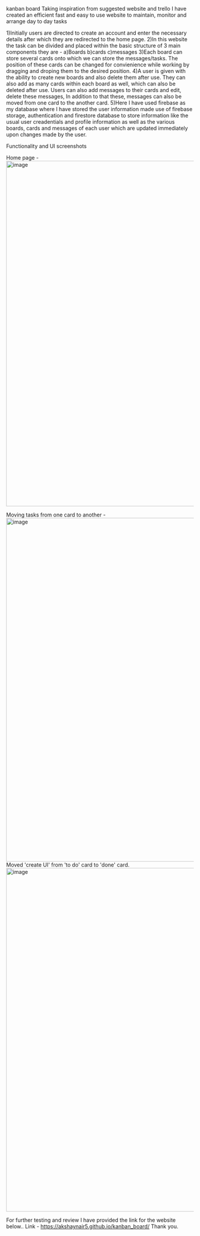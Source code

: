 kanban board
Taking inspiration from suggested website and trello I have created an efficient fast and easy to use website to maintain, monitor and arrange day to day tasks

1)Initially users are directed to create an account and enter the necessary details after which they are redirected to the home page.
2)In this website the task can be divided and placed within the basic structure of 3 main components they are - 
  a)Boards
  b)cards
  c)messages
3)Each board can store several cards onto which we can store the messages/tasks. The position of these cards can be changed for convienience while working by dragging and droping them to the desired position.
4)A user is given with the ability to create new boards and also delete them after use. They can also add as many cards within each board as well, which can also be deleted after use. Users can also add messages to their cards and edit, delete these messages, In addition to that these, messages can also be moved from one card to the another card.
5)Here I have used firebase as my database where I have stored the user information made use of firebase storage, authentication and firestore database to store information like the usual user creadentials and profile information as well as the various boards, cards and messages of each user which are updated immediately upon changes made by the user.

Functionality and UI screenshots

Home page - 
<img width="925" alt="image" src="https://github.com/akshaynair5/kanban_board/assets/108605741/caf84432-cb1b-4ee9-8e0a-af64bd88ab8d">

Moving tasks from one card to another - 
<img width="920" alt="image" src="https://github.com/akshaynair5/kanban_board/assets/108605741/ef6a12d3-5241-4c4e-b699-459e8d42da1f">
Moved 'create UI' from 'to do' card to 'done' card.
<img width="920" alt="image" src="https://github.com/akshaynair5/kanban_board/assets/108605741/f5972d27-3437-4a2d-9dba-255a56522d02">

For further testing and review I have provided the link for the website below..
Link - https://akshaynair5.github.io/kanban_board/
Thank you.




